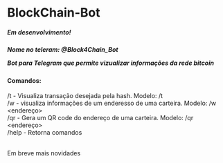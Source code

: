 # BlockChain-Bot
<h5>Em desenvolvimento!<h5>

Nome no teleram: @Block4Chain_Bot

Bot para Telegram que permite vizualizar informações da rede bitcoin

<h4>Comandos:</h4>

/t - Visualiza transação desejada pela hash. Modelo: /t <hash> <br>
/w - visualiza informações de um enderesso de uma carteira. Modelo: /w <endereço> <br>
/qr - Gera um QR code do endereço de uma carteira. Modelo: /qr <endereço> <br>
/help - Retorna comandos<br><br>

Em breve mais novidades
